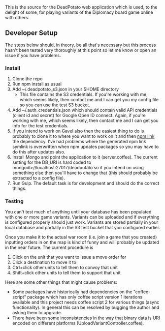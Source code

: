 This is the source for the DeadPotato web application which is used, to the
delight of some, for playing variants of the Diplomacy board game online with
others.

## Developer Setup

The steps below should, in theory, be all that's necessary but this process
hasn't been tested very thoroughly at this point so let me know or open an issue
if you have problems.

### Install
1. Clone the repo
2. Run npm install as usual
3. Add ~/.deadpotato\_s3.json in your $HOME directory
	- This file contains the S3 credentials. If you're working with me, which
	  seems likely, then contact me and I can get you my config file so you can
	  use the test S3 bucket.
4. Add ~/.auth\_credentials.json which should contain valid API credentials
   (client id and secret) for Google Open ID connect. Again, if you're working
   with me, which seems likely, then contact me and I can get you info for the
   test credentials.
5. If you intend to work on Gavel also then the easiest thing to do is probably
   to clone it to where you want to work on it and then [npm
   link](https://docs.npmjs.com/cli/link) the dependency. I've had problems
   where the generated npm link symlink is overwritten when npm updates packages
   so you may have to do this after updates also.
6. Install Mongo and point the application to it (server.coffee). The current
   setting for the DB\_URI is hard coded to mongodb://localhost:27017/deadpotato
   so if you intend on using something else then you'll have to change that
   (this should probably be extracted to a config file).
7. Run Gulp. The default task is for development and should do the correct
   things.

### Testing
You can't test much of anything until your database has been populated with one
or more game variants. Variants can be uploaded and if everything is configured
properly should just work. Variants are stored partially in your local
database and partially in the S3 test bucket that you configured earlier.

Once you make it to the actual war room (i.e. join a game that you created)
inputting orders in on the map is kind of funny and will probably be updated in
the near future. The current procedure is

1. Click on the unit that you want to issue a move order for
2. Click a destination to move it to
3. Ctrl+click other units to tell them to convoy that unit
4. Shift+click other units to tell them to support that unit

Here are some other things that might cause problems:

- Some packages have historically had dependencies on the "coffee-script"
  package which has only coffee script version 1 iterations available and this
  project needs coffee script 2 for various things (async functionality). In
  general this can be resolved by bugging the author and asking them to upgrade.
- There have been some inconsistencies in the way that binary data is URI
  encoded on different platforms (UploadVariantController.coffee).
